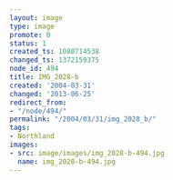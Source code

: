 ```yaml
---
layout: image
type: image
promote: 0
status: 1
created_ts: 1080714538
changed_ts: 1372159375
node_id: 494
title: IMG_2028-b
created: '2004-03-31'
changed: '2013-06-25'
redirect_from:
- "/node/494/"
permalink: "/2004/03/31/img_2028_b/"
tags:
- Northland
images:
- src: image/images/img_2028-b-494.jpg
  name: img_2028-b-494.jpg
---
```


